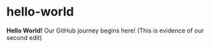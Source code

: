 # hello-world
**Hello World!** Our GitHub journey begins here!
(This is evidence of our second edit)
